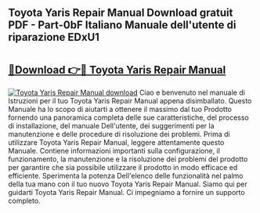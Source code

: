 ## Toyota Yaris Repair Manual Download gratuit PDF - Part-0bF Italiano Manuale dell'utente di riparazione EDxU1

# <h2><a href="http://dfb3vk6.blite.top/?on=Toyota+Yaris+Repair+Manual">🔗Download 👉🔴 Toyota Yaris Repair Manual</a></h2>

[![Toyota Yaris Repair Manual download](https://i.imgur.com/lujVjoI.png)](http://dfb3vk6.blite.top/?on=Toyota+Yaris+Repair+Manual)
Ciao e benvenuto nel manuale di Istruzioni per il tuo Toyota Yaris Repair Manual appena disimballato. Questo Manuale ha lo scopo di aiutarti a ottenere il massimo dal tuo Prodotto fornendo una panoramica completa delle sue caratteristiche, del processo di installazione, del manuale Dell'utente, dei suggerimenti per la manutenzione e delle procedure di risoluzione dei problemi. Prima di utilizzare Toyota Yaris Repair Manual, leggere attentamente questo Manuale. Contiene informazioni importanti sulla configurazione, il funzionamento, la manutenzione e la risoluzione dei problemi del prodotto per garantire che sia possibile utilizzare il prodotto in modo efficace ed efficiente. Sperimenta la potenza Dell'elenco delle funzionalità nel palmo della tua mano con il tuo nuovo Toyota Yaris Repair Manual. Siamo qui per guidarti Toyota Yaris Repair Manual. Ci impegniamo a fornire un supporto completo.
